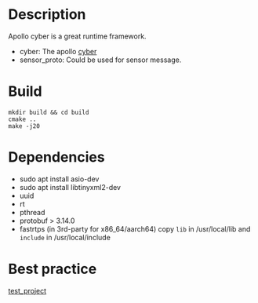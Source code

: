 # Description
Apollo cyber is a great runtime framework.

* cyber: The apollo [cyber](https://github.com/ApolloAuto/apollo/tree/master/cyber)
* sensor_proto: Could be used for sensor message. 

# Build
``` shell
mkdir build && cd build
cmake ..
make -j20
```

# Dependencies
* sudo apt install asio-dev
* sudo apt install libtinyxml2-dev
* uuid
* rt
* pthread
* protobuf > 3.14.0
* fastrtps (in 3rd-party for x86_64/aarch64) copy `lib` in /usr/local/lib and `include` in /usr/local/include

# Best practice
[test_project](https://github.com/FengD/apollo_cyber_test)